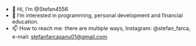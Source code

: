 - 👋 Hi, I’m @Stefan4556
- 👀 I’m interested in programming, personal development and financial education.
- 📫 How to reach me: there are multiple ways, Instagram: @stefan_farca, e-mail: stefanfarcasanu01@gmail.com

<!---
Stefan4556/Stefan4556 is a ✨ special ✨ repository because its `README.md` (this file) appears on your GitHub profile.
You can click the Preview link to take a look at your changes.
--->
